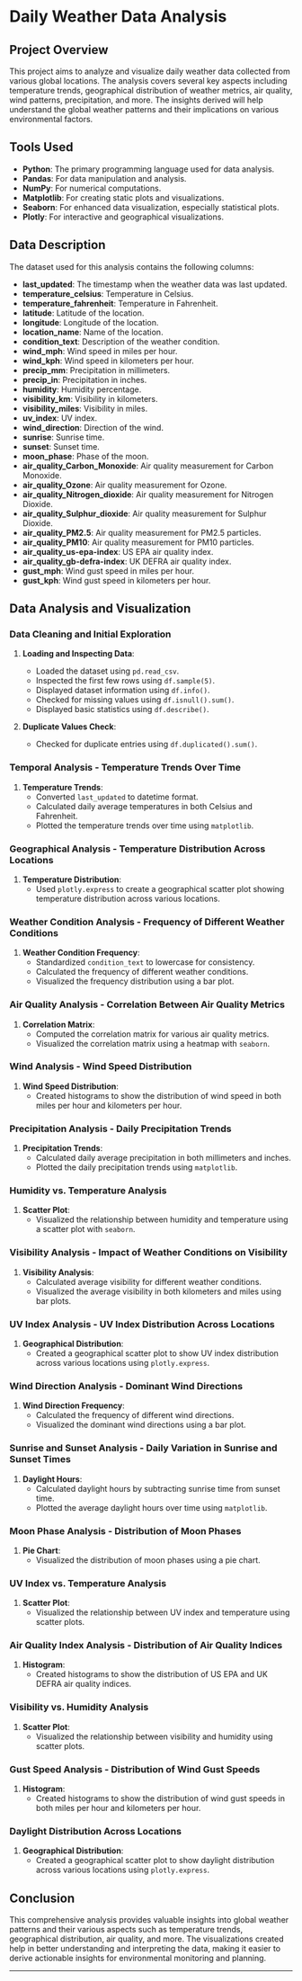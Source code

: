 # Daily Weather Data Analysis

## Project Overview

This project aims to analyze and visualize daily weather data collected from various global locations. The analysis covers several key aspects including temperature trends, geographical distribution of weather metrics, air quality, wind patterns, precipitation, and more. The insights derived will help understand the global weather patterns and their implications on various environmental factors.

## Tools Used

- **Python**: The primary programming language used for data analysis.
- **Pandas**: For data manipulation and analysis.
- **NumPy**: For numerical computations.
- **Matplotlib**: For creating static plots and visualizations.
- **Seaborn**: For enhanced data visualization, especially statistical plots.
- **Plotly**: For interactive and geographical visualizations.

## Data Description

The dataset used for this analysis contains the following columns:

- **last_updated**: The timestamp when the weather data was last updated.
- **temperature_celsius**: Temperature in Celsius.
- **temperature_fahrenheit**: Temperature in Fahrenheit.
- **latitude**: Latitude of the location.
- **longitude**: Longitude of the location.
- **location_name**: Name of the location.
- **condition_text**: Description of the weather condition.
- **wind_mph**: Wind speed in miles per hour.
- **wind_kph**: Wind speed in kilometers per hour.
- **precip_mm**: Precipitation in millimeters.
- **precip_in**: Precipitation in inches.
- **humidity**: Humidity percentage.
- **visibility_km**: Visibility in kilometers.
- **visibility_miles**: Visibility in miles.
- **uv_index**: UV index.
- **wind_direction**: Direction of the wind.
- **sunrise**: Sunrise time.
- **sunset**: Sunset time.
- **moon_phase**: Phase of the moon.
- **air_quality_Carbon_Monoxide**: Air quality measurement for Carbon Monoxide.
- **air_quality_Ozone**: Air quality measurement for Ozone.
- **air_quality_Nitrogen_dioxide**: Air quality measurement for Nitrogen Dioxide.
- **air_quality_Sulphur_dioxide**: Air quality measurement for Sulphur Dioxide.
- **air_quality_PM2.5**: Air quality measurement for PM2.5 particles.
- **air_quality_PM10**: Air quality measurement for PM10 particles.
- **air_quality_us-epa-index**: US EPA air quality index.
- **air_quality_gb-defra-index**: UK DEFRA air quality index.
- **gust_mph**: Wind gust speed in miles per hour.
- **gust_kph**: Wind gust speed in kilometers per hour.

## Data Analysis and Visualization

### Data Cleaning and Initial Exploration

1. **Loading and Inspecting Data**:
   - Loaded the dataset using `pd.read_csv`.
   - Inspected the first few rows using `df.sample(5)`.
   - Displayed dataset information using `df.info()`.
   - Checked for missing values using `df.isnull().sum()`.
   - Displayed basic statistics using `df.describe()`.

2. **Duplicate Values Check**:
   - Checked for duplicate entries using `df.duplicated().sum()`.

### Temporal Analysis - Temperature Trends Over Time

1. **Temperature Trends**:
   - Converted `last_updated` to datetime format.
   - Calculated daily average temperatures in both Celsius and Fahrenheit.
   - Plotted the temperature trends over time using `matplotlib`.

### Geographical Analysis - Temperature Distribution Across Locations

1. **Temperature Distribution**:
   - Used `plotly.express` to create a geographical scatter plot showing temperature distribution across various locations.

### Weather Condition Analysis - Frequency of Different Weather Conditions

1. **Weather Condition Frequency**:
   - Standardized `condition_text` to lowercase for consistency.
   - Calculated the frequency of different weather conditions.
   - Visualized the frequency distribution using a bar plot.

### Air Quality Analysis - Correlation Between Air Quality Metrics

1. **Correlation Matrix**:
   - Computed the correlation matrix for various air quality metrics.
   - Visualized the correlation matrix using a heatmap with `seaborn`.

### Wind Analysis - Wind Speed Distribution

1. **Wind Speed Distribution**:
   - Created histograms to show the distribution of wind speed in both miles per hour and kilometers per hour.

### Precipitation Analysis - Daily Precipitation Trends

1. **Precipitation Trends**:
   - Calculated daily average precipitation in both millimeters and inches.
   - Plotted the daily precipitation trends using `matplotlib`.

### Humidity vs. Temperature Analysis

1. **Scatter Plot**:
   - Visualized the relationship between humidity and temperature using a scatter plot with `seaborn`.

### Visibility Analysis - Impact of Weather Conditions on Visibility

1. **Visibility Analysis**:
   - Calculated average visibility for different weather conditions.
   - Visualized the average visibility in both kilometers and miles using bar plots.

### UV Index Analysis - UV Index Distribution Across Locations

1. **Geographical Distribution**:
   - Created a geographical scatter plot to show UV index distribution across various locations using `plotly.express`.

### Wind Direction Analysis - Dominant Wind Directions

1. **Wind Direction Frequency**:
   - Calculated the frequency of different wind directions.
   - Visualized the dominant wind directions using a bar plot.

### Sunrise and Sunset Analysis - Daily Variation in Sunrise and Sunset Times

1. **Daylight Hours**:
   - Calculated daylight hours by subtracting sunrise time from sunset time.
   - Plotted the average daylight hours over time using `matplotlib`.

### Moon Phase Analysis - Distribution of Moon Phases

1. **Pie Chart**:
   - Visualized the distribution of moon phases using a pie chart.

### UV Index vs. Temperature Analysis

1. **Scatter Plot**:
   - Visualized the relationship between UV index and temperature using scatter plots.

### Air Quality Index Analysis - Distribution of Air Quality Indices

1. **Histogram**:
   - Created histograms to show the distribution of US EPA and UK DEFRA air quality indices.

### Visibility vs. Humidity Analysis

1. **Scatter Plot**:
   - Visualized the relationship between visibility and humidity using scatter plots.

### Gust Speed Analysis - Distribution of Wind Gust Speeds

1. **Histogram**:
   - Created histograms to show the distribution of wind gust speeds in both miles per hour and kilometers per hour.

### Daylight Distribution Across Locations

1. **Geographical Distribution**:
   - Created a geographical scatter plot to show daylight distribution across various locations using `plotly.express`.

## Conclusion

This comprehensive analysis provides valuable insights into global weather patterns and their various aspects such as temperature trends, geographical distribution, air quality, and more. The visualizations created help in better understanding and interpreting the data, making it easier to derive actionable insights for environmental monitoring and planning.

---
